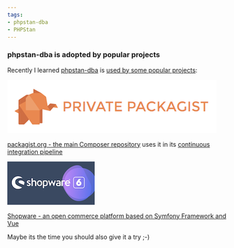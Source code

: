 ```yaml
---
tags:
- phpstan-dba
- PHPStan
---
```



### phpstan-dba is adopted by popular projects

Recently I learned [phpstan-dba](https://staabm.github.io/2022/05/01/phpstan-dba.html) is [used by some popular projects](https://github.com/staabm/phpstan-dba/network/dependents?package_id=UGFja2FnZS0yOTY1ODA1ODA4):

<img src="/images/post-images/phpstan-dba-used-in-popular-projects/packagist.png">

[packagist.org - the main Composer repository](https://packagist.org/) uses it in its [continuous integration pipeline](https://github.com/composer/packagist)



<img src="/images/post-images/phpstan-dba-used-in-popular-projects/shopware.png">

[Shopware - an open commerce platform based on Symfony Framework and Vue](https://github.com/shopware/platform)


Maybe its the time you should also give it a try ;-)
